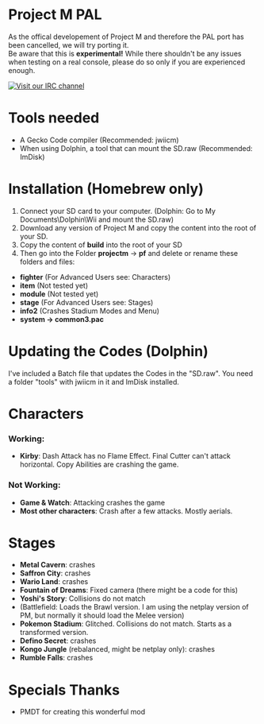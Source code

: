 # Project M PAL
As the offical developement of Project M and therefore the PAL port has been cancelled, we will try porting it.  
Be aware that this is **experimental!** While there shouldn't be any issues when testing on a real console, please do so only if you are experienced enough.

[![Visit our IRC channel](https://i.imgur.com/uBnGtnG.png)](https://discord.gg/BAUU4Vu)
# Tools needed
- A Gecko Code compiler (Recommended: jwiicm)
- When using Dolphin, a tool that can mount the SD.raw (Recommended: ImDisk)

# Installation (Homebrew only)
1. Connect your SD card to your computer. (Dolphin: Go to My Documents\Dolphin\Wii and mount the SD.raw)
2. Download any version of Project M and copy the content into the root of your SD.
3. Copy the content of **build** into the root of your SD
4. Then go into the Folder **projectm** -> **pf** and delete or rename these folders and files:

- **fighter** (For Advanced Users see: Characters)
- **item** (Not tested yet)
- **module** (Not tested yet)
- **stage** (For Advanced Users see: Stages)
- **info2** (Crashes Stadium Modes and Menu)
- **system -> common3.pac**

# Updating the Codes (Dolphin)
I've included a Batch file that updates the Codes in the "SD.raw". You need a folder "tools" with jwiicm in it and ImDisk installed.

# Characters
### Working:
- **Kirby**: Dash Attack has no Flame Effect. Final Cutter can't attack horizontal. Copy Abilities are crashing the game.

### Not Working:
- **Game & Watch**: Attacking crashes the game
- **Most other characters**: Crash after a few attacks. Mostly aerials.

# Stages
- **Metal Cavern**: crashes
- **Saffron City**: crashes
- **Wario Land**: crashes
- **Fountain of Dreams**: Fixed camera (there might be a code for this)
- **Yoshi's Story**: Collisions do not match
- (Battlefield: Loads the Brawl version. I am using the netplay version of PM, but normally it should load the Melee version)
- **Pokemon Stadium**: Glitched. Collisions do not match. Starts as a transformed version.
- **Defino Secret**: crashes
- **Kongo Jungle** (rebalanced, might be netplay only): crashes 
- **Rumble Falls**: crashes

# Specials Thanks
- PMDT for creating this wonderful mod
